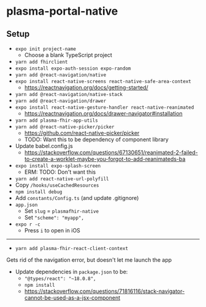 # plasma-portal-native

## Setup
- `expo init project-name`
  - Choose a blank TypeScript project
- `yarn add fhirclient`
- `expo install expo-auth-session expo-random`
- `yarn add @react-navigation/native`
- `expo install react-native-screens react-native-safe-area-context`
  - https://reactnavigation.org/docs/getting-started/
- `yarn add @react-navigation/native-stack`
- `yarn add @react-navigation/drawer`
- `expo install react-native-gesture-handler react-native-reanimated`
  - https://reactnavigation.org/docs/drawer-navigator#installation
- `yarn add plasma-fhir-app-utils`
- `yarn add @react-native-picker/picker`
  - https://github.com/react-native-picker/picker
  - TODO: Want this to be dependency of component library
- Update babel.config.js
  - https://stackoverflow.com/questions/67130651/reanimated-2-failed-to-create-a-worklet-maybe-you-forgot-to-add-reanimateds-ba
- `expo install expo-splash-screen`
  - ERM: TODO: Don't want this
- `yarn add react-native-url-polyfill`
- Copy `/hooks/useCachedResources`
- `npm install debug`
- Add `constants/Config.ts` (and update .gitignore)
- `app.json`
  - Set `slug` = `plasmafhir-native`
  - Set `"scheme": "myapp",`
- `expo r -c`
  - Press `i` to open in iOS

---
- `yarn add plasma-fhir-react-client-context`



Gets rid of the navigation error, but doesn't let me launch the app
- Update dependencies in `package.json` to be:
  - `"@types/react": "~18.0.8",`
  - `npm install`
  - https://stackoverflow.com/questions/71816116/stack-navigator-cannot-be-used-as-a-jsx-component


